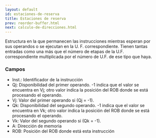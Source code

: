 ```yaml
---
layout: default
id: estaciones-de-reserva
title: Estaciones de reserva
prev: reorder-buffer.html
next: calculo-de-direcciones.html
---
```



Estructura en la que permanecen las instrucciones mientras esperan por sus operandos o se ejecutan en la U. F. correspondiente.
Tienen tantas entradas como una más que el número de etapas de la U.F. correspondiente multiplicada por el número de U.F. de ese tipo que haya.


### Campos

* Inst.: Identificador de la instrucción
* Qj: Disponibilidad del primer operando. -1 indica que el valor se encuentra en Vj; otro valor indica la posición del ROB donde se está procesando el operando.
* Vj: Valor del primer operando si (Qj = -1).
* Qk: Disponibilidad del segundo operando. -1 indica que el valor se encuentra en Vk; otro valor indica la posición del ROB donde se está procesando el operando.
* Vk: Valor del segundo operando si (Qk = -1).
* A: Dirección de memoria
* ROB: Posición del ROB donde está esta instrucción
